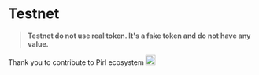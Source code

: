 # Testnet

>**Testnet do not use real token. It's a fake token and do not have any value.**

Thank you to contribute to Pirl ecosystem <img src="../media/PirlHeart.png" width="20"/>